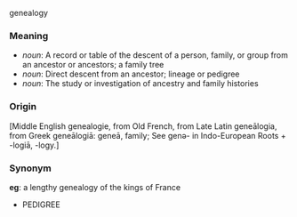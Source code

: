 genealogy
### Meaning
+ _noun_: A record or table of the descent of a person, family, or group from an ancestor or ancestors; a family tree
+ _noun_: Direct descent from an ancestor; lineage or pedigree
+ _noun_: The study or investigation of ancestry and family histories

### Origin

[Middle English genealogie, from Old French, from Late Latin geneālogia, from Greek geneālogiā: geneā, family; See genə- in Indo-European Roots + -logiā, -logy.]

### Synonym

__eg__: a lengthy genealogy of the kings of France

+ PEDIGREE


